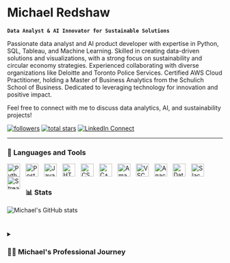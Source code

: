 # Michael Redshaw

**`Data Analyst & AI Innovator for Sustainable Solutions`**

Passionate data analyst and AI product developer with expertise in Python, SQL, Tableau, and Machine Learning. Skilled in creating data-driven solutions and visualizations, with a strong focus on sustainability and circular economy strategies. Experienced collaborating with diverse organizations like Deloitte and Toronto Police Services. Certified AWS Cloud Practitioner, holding a Master of Business Analytics from the Schulich School of Business. Dedicated to leveraging technology for innovation and positive impact.

Feel free to connect with me to discuss data analytics, AI, and sustainability projects!

   <p align="left">
      <a href="https://github.com/mredshaw?tab=followers">
         <img alt="followers" title="Follow me on Github" src="https://custom-icon-badges.demolab.com/github/followers/mredshaw?color=236ad3&labelColor=1155ba&style=for-the-badge&logo=person-add&label=Follow&logoColor=white"/></a>
      <a href="https://github.com/mredshaw?tab=repositories&sort=stargazers">
         <img alt="total stars" title="Total stars on GitHub" src="https://custom-icon-badges.demolab.com/github/stars/mredshaw?color=55960c&style=for-the-badge&labelColor=488207&logo=star"/></a>
     <a href="https://www.linkedin.com/in/michael-redshaw/#:~:text=a%20mutual%20connection-,Follow,-Message">
         <img alt="LinkedIn Connect" title="Connect on LinkedIn" src="https://custom-icon-badges.demolab.com/badge/LinkedIn-blue.svg?labelColor=1155ba&style=for-the-badge&labelColor=488207?logo=LinkedIn&logoColor=white"/></a>
   </p>

---

### 🧰 Languages and Tools

<img align="left" alt="Python" width="30px" style="padding-right:10px;" src="https://cdn.jsdelivr.net/gh/devicons/devicon/icons/python/python-plain.svg" />
<img align="left" alt="PostgreSQL" width="30px" style="padding-right:10px;" src="https://cdn.jsdelivr.net/gh/devicons/devicon@latest/icons/postgresql/postgresql-original.svg"/>
<img align="left" alt="JavaScript" width="30px" style="padding-right:10px;" src="https://cdn.jsdelivr.net/gh/devicons/devicon/icons/javascript/javascript-plain.svg" />
<img align="left" alt="HTML" width="30px" style="padding-right:10px;" src="https://cdn.jsdelivr.net/gh/devicons/devicon@latest/icons/html5/html5-plain-wordmark.svg" />
<img align="left" alt="CSS" width="30px" style="padding-right:10px;" src="https://cdn.jsdelivr.net/gh/devicons/devicon@latest/icons/css3/css3-plain-wordmark.svg" />
<img align="left" alt="C++" width="30px" style="padding-right:10px;" src="https://cdn.jsdelivr.net/gh/devicons/devicon@latest/icons/cplusplus/cplusplus-original.svg"/>
<img align="left" alt="Amazon Web Services" width="30px" style="padding-right:10px;" src="https://cdn.jsdelivr.net/gh/devicons/devicon@latest/icons/amazonwebservices/amazonwebservices-plain-wordmark.svg"/>
<img align="left" alt="VSCode" width="30px" style="padding-right:10px;" 
src="https://cdn.jsdelivr.net/gh/devicons/devicon@latest/icons/vscode/vscode-original.svg" />
<img align="left" alt="Anaconda" width="30px" style="padding-right:10px;" src="https://cdn.jsdelivr.net/gh/devicons/devicon@latest/icons/anaconda/anaconda-original.svg" />
<img align="left" alt="DataGrip" width="30px" style="padding-right:10px;" 
src="https://cdn.jsdelivr.net/gh/devicons/devicon@latest/icons/datagrip/datagrip-plain.svg" />   
<img align="left" alt="Slack" width="30px" style="padding-right:10px;" 
src="https://cdn.jsdelivr.net/gh/devicons/devicon@latest/icons/slack/slack-original.svg" />
<img align="left" alt="Streamlit" width="30px" style="padding-right:10px;" 
src="https://cdn.jsdelivr.net/gh/devicons/devicon@latest/icons/streamlit/streamlit-original.svg" />                                              
<br />

#

### 📊 Stats

![Michael's GitHub stats](https://github-readme-stats.vercel.app/api?username=mredshaw&show_icons=true&theme=gruvbox)

<!-- ![GitHub Streak](https://streak-stats.demolab.com?user=mredshaw&theme=gruvbox&border_radius=4.5) -->
#
<details>
 <summary><h3>👨‍💻 Michael's Professional Journey</h3></summary>
   My journey began in the film industry, where my passion for storytelling took root. Transitioning into business operations, I discovered a profound interest in sustainability. I saw the potential of data and technology to revolutionize business practices and significantly improve our impact on the earth. This realization drove me to pursue a Master of Business Analytics.

I found a perfect synergy between my love for stories and my technical expertise in data and AI. Leveraging Python, SQL, Tableau, and Machine Learning, I now craft data-driven solutions that drive both sustainability and financial success. My work spans various domains, from helping small businesses thrive to developing innovative tech solutions that improve lives.

Today, I'm dedicated to using data, business insights, and AI to tell impactful stories and create meaningful change across diverse fields.

<!---[website]: ---> https://mredshaw.com

